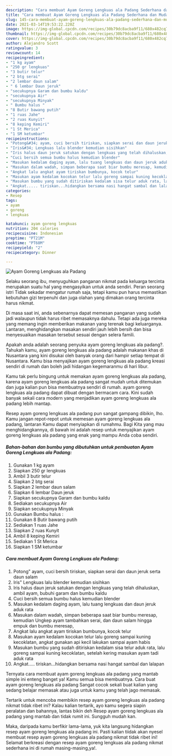 ```yaml
---
description: "Cara membuat Ayam Goreng Lengkuas ala Padang⁣ Sederhana dan Mudah Dibuat"
title: "Cara membuat Ayam Goreng Lengkuas ala Padang⁣ Sederhana dan Mudah Dibuat"
slug: 145-cara-membuat-ayam-goreng-lengkuas-ala-padang-sederhana-dan-mudah-dibuat
date: 2021-03-14T19:53:22.220Z
image: https://img-global.cpcdn.com/recipes/30b79dc8acba9f11/680x482cq70/ayam-goreng-lengkuas-ala-padang⁣-foto-resep-utama.jpg
thumbnail: https://img-global.cpcdn.com/recipes/30b79dc8acba9f11/680x482cq70/ayam-goreng-lengkuas-ala-padang⁣-foto-resep-utama.jpg
cover: https://img-global.cpcdn.com/recipes/30b79dc8acba9f11/680x482cq70/ayam-goreng-lengkuas-ala-padang⁣-foto-resep-utama.jpg
author: Alejandro Scott
ratingvalue: 3
reviewcount: 14
recipeingredient:
- "1 kg ayam"
- "250 gr lengkuas"
- "3 butir telur"
- "2 btg serai"
- "2 lembar daun salam"
- " 6 lembar Daun jeruk"
- "secukupnya Garam dan bumbu kaldu"
- "secukupnya Air"
- "secukupnya Minyak"
- " Bumbu halus "
- "8 Butir bawang putih"
- "1 ruas Jahe"
- "2 ruas Kunyit"
- "8 keping Kemiri"
- "1 St Merica"
- "1 SM ketumbar"
recipeinstructions:
- "Potong&#34; ayam, cuci bersih tiriskan, siapkan serai dan daun jeruk serta daun salam"
- "Iris&#34; Lengkuas lalu blender kemudian sisihkan"
- "Iris halus daun jeruk satukan dengan lengkuas yang telah dihaluskan, ambil ayam, bubuhi garam dan bumbu kaldu"
- "Cuci bersih semua bumbu halus kemudian blender"
- "Masukan kedalam daging ayam, lalu tuang lengkuas dan daun jeruk aduk rata"
- "Masukan dalam wadah, simpan beberapa saat biar bumbu meresap, kemudian Ungkep ayam tambahkan serai, dan daun salam hingga empuk dan bumbu meresap,"
- "Angkat lalu angkat ayam tiriskan bumbunya, kocok telur"
- "Masukan ayam kedalam kocokan telur lalu goreng sampai kuning kecoklatan, angkat gunakan api kecil lakukan sampai ayam habis"
- "Masukan bumbu yang sudah ditiriskan kedalam sisa telur aduk rata, lalu goreng sampai kuning kecoklatan, setelah kering masukan ayam tadi aduk rata"
- "Angkat..... tiriskan...hidangkan bersama nasi hangat sambal dan lalapan"
categories:
- Resep
tags:
- ayam
- goreng
- lengkuas

katakunci: ayam goreng lengkuas 
nutrition: 204 calories
recipecuisine: Indonesian
preptime: "PT21M"
cooktime: "PT60M"
recipeyield: "2"
recipecategory: Dinner

---
```



![Ayam Goreng Lengkuas ala Padang⁣](https://img-global.cpcdn.com/recipes/30b79dc8acba9f11/680x482cq70/ayam-goreng-lengkuas-ala-padang⁣-foto-resep-utama.jpg)

Selaku seorang ibu, menyuguhkan panganan nikmat pada keluarga tercinta merupakan suatu hal yang mengasyikan untuk anda sendiri. Peran seorang istri Tidak sekadar mengatur rumah saja, tetapi kamu pun harus memastikan kebutuhan gizi terpenuhi dan juga olahan yang dimakan orang tercinta harus nikmat.

Di masa  saat ini, anda sebenarnya dapat memesan panganan yang sudah jadi walaupun tidak harus ribet memasaknya dahulu. Tetapi ada juga mereka yang memang ingin memberikan makanan yang terenak bagi keluarganya. Lantaran, menghidangkan masakan sendiri jauh lebih bersih dan bisa menyesuaikan masakan tersebut sesuai dengan selera famili. 



Apakah anda adalah seorang penyuka ayam goreng lengkuas ala padang⁣?. Tahukah kamu, ayam goreng lengkuas ala padang⁣ adalah makanan khas di Nusantara yang kini disukai oleh banyak orang dari hampir setiap tempat di Nusantara. Kamu bisa menyajikan ayam goreng lengkuas ala padang⁣ kreasi sendiri di rumah dan boleh jadi hidangan kegemaranmu di hari libur.

Kamu tak perlu bingung untuk memakan ayam goreng lengkuas ala padang⁣, karena ayam goreng lengkuas ala padang⁣ sangat mudah untuk ditemukan dan juga kalian pun bisa membuatnya sendiri di rumah. ayam goreng lengkuas ala padang⁣ dapat dibuat dengan bermacam cara. Kini sudah banyak sekali cara modern yang menjadikan ayam goreng lengkuas ala padang⁣ lebih mantap.

Resep ayam goreng lengkuas ala padang⁣ pun sangat gampang dibikin, lho. Kamu jangan repot-repot untuk memesan ayam goreng lengkuas ala padang⁣, lantaran Kamu dapat menyiapkan di rumahmu. Bagi Kita yang mau menghidangkannya, di bawah ini adalah resep untuk menyajikan ayam goreng lengkuas ala padang⁣ yang enak yang mampu Anda coba sendiri.

<!--inarticleads1-->

##### Bahan-bahan dan bumbu yang dibutuhkan untuk pembuatan Ayam Goreng Lengkuas ala Padang⁣:

1. Gunakan 1 kg ayam
1. Siapkan 250 gr lengkuas
1. Ambil 3 butir telur⁣
1. Siapkan 2 btg serai⁣
1. Siapkan 2 lembar daun salam⁣
1. Siapkan  6 lembar Daun jeruk
1. Siapkan secukupnya Garam dan bumbu kaldu
1. Sediakan secukupnya Air
1. Siapkan secukupnya Minyak
1. Gunakan  Bumbu halus :
1. Gunakan 8 Butir bawang putih
1. Sediakan 1 ruas Jahe
1. Siapkan 2 ruas Kunyit
1. Ambil 8 keping Kemiri
1. Sediakan 1 St Merica
1. Siapkan 1 SM ketumbar




<!--inarticleads2-->

##### Cara membuat Ayam Goreng Lengkuas ala Padang⁣:

1. Potong&#34; ayam, cuci bersih tiriskan, siapkan serai dan daun jeruk serta daun salam
1. Iris&#34; Lengkuas lalu blender kemudian sisihkan
1. Iris halus daun jeruk satukan dengan lengkuas yang telah dihaluskan, ambil ayam, bubuhi garam dan bumbu kaldu
1. Cuci bersih semua bumbu halus kemudian blender
1. Masukan kedalam daging ayam, lalu tuang lengkuas dan daun jeruk aduk rata
1. Masukan dalam wadah, simpan beberapa saat biar bumbu meresap, kemudian Ungkep ayam tambahkan serai, dan daun salam hingga empuk dan bumbu meresap,
1. Angkat lalu angkat ayam tiriskan bumbunya, kocok telur
1. Masukan ayam kedalam kocokan telur lalu goreng sampai kuning kecoklatan, angkat gunakan api kecil lakukan sampai ayam habis
1. Masukan bumbu yang sudah ditiriskan kedalam sisa telur aduk rata, lalu goreng sampai kuning kecoklatan, setelah kering masukan ayam tadi aduk rata
1. Angkat..... tiriskan...hidangkan bersama nasi hangat sambal dan lalapan




Ternyata cara membuat ayam goreng lengkuas ala padang⁣ yang mantab simple ini enteng banget ya! Kamu semua bisa membuatnya. Cara buat ayam goreng lengkuas ala padang⁣ Sangat cocok sekali buat kalian yang sedang belajar memasak atau juga untuk kamu yang telah jago memasak.

Tertarik untuk mencoba membikin resep ayam goreng lengkuas ala padang⁣ nikmat tidak ribet ini? Kalau kalian tertarik, ayo kamu segera siapin peralatan dan bahannya, lantas bikin deh Resep ayam goreng lengkuas ala padang⁣ yang mantab dan tidak rumit ini. Sungguh mudah kan. 

Maka, daripada kamu berfikir lama-lama, yuk kita langsung hidangkan resep ayam goreng lengkuas ala padang⁣ ini. Pasti kalian tiidak akan nyesel membuat resep ayam goreng lengkuas ala padang⁣ nikmat tidak ribet ini! Selamat berkreasi dengan resep ayam goreng lengkuas ala padang⁣ nikmat sederhana ini di rumah masing-masing,ya!.


